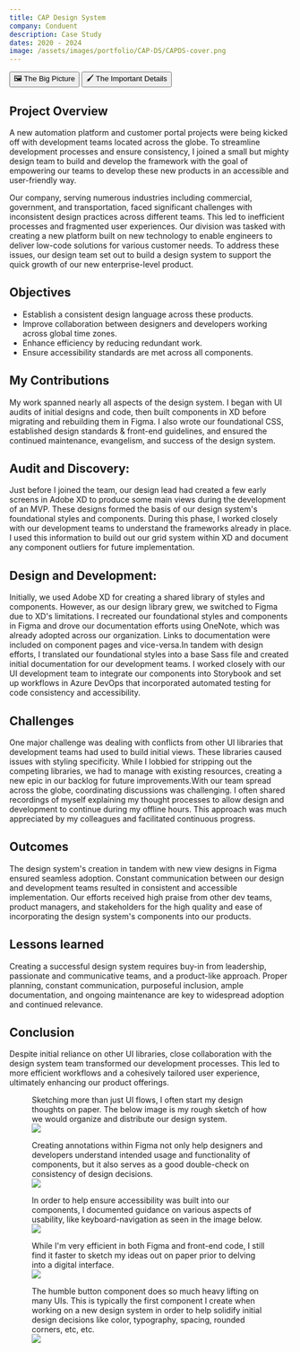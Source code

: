 ```yaml
---
title: CAP Design System
company: Conduent
description: Case Study
dates: 2020 - 2024
image: /assets/images/portfolio/CAP-DS/CAPDS-cover.png
---
```


<div class="flex items-center justify-center w-full mt-16">
    <div x-data="{ activeTab: 1 }" class="w-full">
        <div class="absolute w-fit h-px bg-gradient-to-r from-transparent to-white md:from-white dark:from-transparent dark:to-neutral-950 md:dark:from-neutral-950 md:via-transparent md:dark:via-transparent md:to-white md:dark:to-neutral-950"></div>
        <div class="w-full h-px border-t border-dashed border-neutral-300 dark:border-neutral-600"></div>
        <div role="tablist" class="flex rounded-full shadow items-center justify-center mx-auto max-w-fit -translate-y-1/2">
            <button id="tab-1"
                class="inline-flex w-auto px-4 py-2 text-xs font-semibold duration-300 ease-out border rounded-l-full cursor-default"
                :class="activeTab === 1 ? 'bg-white dark:bg-black text-black dark:text-white border-black dark:border-white' : 'bg-black dark:bg-white hover:bg-white dark:hover:bg-black text-white dark:text-black hover:text-black dark:hover:text-white border-black dark:border-white hover:border-black dark:hover:border-white cursor-pointer'"
                :tabindex="activeTab === 1 ? 0 : -1"
                :aria-selected="activeTab === 1"
                aria-controls="tabpanel-1"
                @click="activeTab = 1"
                @focus="activeTab = 1">
                🖼️ The Big Picture
            </button>
            <button id="tab-2"
                class="inline-flex w-auto px-4 py-2 text-xs font-semibold duration-300 ease-out border rounded-r-full"
                :class="activeTab === 2 ? 'bg-white dark:bg-black text-black dark:text-white border-black dark:border-white' : 'bg-black dark:bg-white hover:bg-white dark:hover:bg-black text-white dark:text-black hover:text-black dark:hover:text-white border-black dark:border-white hover:border-black dark:hover:border-white cursor-pointer'"
                :tabindex="activeTab === 2 ? 0 : -1"
                :aria-selected="activeTab === 2"
                aria-controls="tabpanel-2"
                @click="activeTab = 2"
                @focus="activeTab = 2">
                🖌️ The Important Details
            </button>
        </div>
        <article x-show="activeTab === 1" role="tabpanel" tabindex="0" id="tabpanel-1" aria-labelledby="tab-1">
            <h2>Project Overview</h2>
            <p>
                A new automation platform and customer portal projects were being kicked off with
                development teams located across the globe. To streamline development processes and ensure
                consistency, I joined a small but mighty design team to build and develop the framework with the
                goal of empowering our teams to develop these new products in an accessible and user-friendly
                way.
            </p>
            <p>
                Our company, serving numerous industries including commercial, government, and
                transportation, faced significant challenges with inconsistent design practices across different
                teams. This led to inefficient processes and fragmented user experiences. Our division was
                tasked with creating a new platform built on new technology to enable engineers to deliver
                low-code solutions for various customer needs. To address these issues, our design team set out
                to build a design system to support the quick growth of our new enterprise-level product.
            </p>
            <h2>Objectives</h2>
            <ul class="list-disc list-inside">
                <li>Establish a consistent design language across these products.</li>
                <li>Improve collaboration between designers and developers working across global time zones.
                </li>
                <li>Enhance efficiency by reducing redundant work.</li>
                <li>Ensure accessibility standards are met across all components.</li>
            </ul>
            <h2>My Contributions</h2>
            <p>
                My work spanned nearly all aspects of the design system. I began with UI audits of
                initial designs and code, then built components in XD before migrating and rebuilding them in
                Figma. I also wrote our foundational CSS, established design standards & front-end guidelines,
                and ensured the continued maintenance, evangelism, and success of the design system.
            </p>
        </article>
        <article x-show="activeTab === 2" role="tabpanel" tabindex="0" id="tabpanel-2" aria-labelledby="tab-2">
            <h2>Audit and Discovery:</h2>
            <p>Just before I joined the team, our design lead had created a few early screens in Adobe XD to produce some main views during the development of an MVP. These designs formed the basis of our design system's foundational styles and components. During this phase, I worked closely with our development teams to understand the frameworks already in place. I used this information to build out our grid system within XD and document any component outliers for future implementation.</p>
            <h2>Design and Development:</h2>
            <p>Initially, we used Adobe XD for creating a shared library of styles and components. However, as our design library grew, we switched to Figma due to XD's limitations. I recreated our foundational styles and components in Figma and drove our documentation efforts using OneNote, which was already adopted across our organization. Links to documentation were included on component pages and vice-versa.In tandem with design efforts, I translated our foundational styles into a base Sass file and created initial documentation for our development teams. I worked closely with our UI development team to integrate our components into Storybook and set up workflows in Azure DevOps that incorporated automated testing for code consistency and accessibility.</p>
            <h2>Challenges</h2>
            <p>One major challenge was dealing with conflicts from other UI libraries that development teams had used to build initial views. These libraries caused issues with styling specificity. While I lobbied for stripping out the competing libraries, we had to manage with existing resources, creating a new epic in our backlog for future improvements.With our team spread across the globe, coordinating discussions was challenging. I often shared recordings of myself explaining my thought processes to allow design and development to continue during my offline hours. This approach was much appreciated by my colleagues and facilitated continuous progress.</p>
            <h2>Outcomes</h2>
            <p>The design system's creation in tandem with new view designs in Figma ensured seamless adoption. Constant communication between our design and development teams resulted in consistent and accessible implementation. Our efforts received high praise from other dev teams, product managers, and stakeholders for the high quality and ease of incorporating the design system's components into our products.</p>
            <h2>Lessons learned</h2>
            <p>Creating a successful design system requires buy-in from leadership, passionate and communicative teams, and a product-like approach. Proper planning, constant communication, purposeful inclusion, ample documentation, and ongoing maintenance are key to widespread adoption and continued relevance.</p>
            <h2>Conclusion</h2>
            <p>Despite initial reliance on other UI libraries, close collaboration with the design system team transformed our development processes. This led to more efficient workflows and a cohesively tailored user experience, ultimately enhancing our product offerings.</p>
            <div class="not-prose">
                <figure class="mt-16">
                    <figcaption class="mb-4 text-base">Sketching more than just UI flows, I often start my design thoughts on paper. The below image is my rough sketch of how we would organize and distribute our design system.</figcaption>
                    <img src="/assets/images/portfolio/CAP-DS/cap-ds-api.jpeg" class="shadow">
                </figure>
                <figure class="mt-16">
                    <figcaption class="mb-4 text-base">Creating annotations within Figma not only help designers and developers understand intended usage and functionality of components, but it also serves as a good double-check on consistency of design decisions.</figcaption>
                    <img src="/assets/images/portfolio/CAP-DS/cap-ds-table-behavior.png" class="shadow">
                </figure>
                <figure class="mt-16">
                    <figcaption class="mb-4 text-base">In order to help ensure accessibility was built into our components, I documented guidance on various aspects of usability, like keyboard-navigation as seen in the image below.</figcaption>
                    <img src="/assets/images/portfolio/CAP-DS/cap-ds-a11y-pick-list.png" class="shadow">
                </figure>
                <figure class="mt-16">
                    <figcaption class="mb-4 text-base">While I'm very efficient in both Figma and front-end code, I still find it faster to sketch my ideas out on paper prior to delving into a digital interface.</figcaption>
                    <img src="/assets/images/portfolio/CAP-DS/cap-ds-header.jpeg" class="shadow">
                </figure>
                <figure class="mt-16">
                    <figcaption class="mb-4 text-base">The humble button component does so much heavy lifting on many UIs. This is typically the first component I create when working on a new design system in order to help solidify initial design decisions like color, typography, spacing, rounded corners, etc, etc.</figcaption>
                    <img src="/assets/images/portfolio/CAP-DS/cap-ds-button.jpg" class="shadow">
                </figure>
            </div>
        </article>
    </div>

</div>
